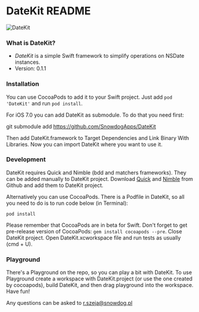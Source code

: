 # DateKit README #

![DateKit](https://snowdog.co/wp-content/uploads/2015/01/IMG-2865.jpg)

### What is DateKit?

* *DateKit* is a simple Swift framework to simplify operations on NSDate instances.
* Version: 0.1.1

### Installation

You can use CocoaPods to add it to your Swift project. Just add `pod 'DateKit'` and run `pod install`.

For iOS 7.0 you can add DateKit as submodule. To do that you need first:

  git submodule add https://github.com/SnowdogApps/DateKit

Then add DateKit.framework to Target Dependencies and Link Binary With Libraries.
Now you can import DateKit where you want to use it.

### Development

DateKit requires Quick and Nimble (bdd and matchers frameworks). They can be added manually to DateKit project. Download [Quick](https://github.com/Quick/Quick) and [Nimble](https://github.com/Quick/Nimble) from Github and add them to DateKit project.

Alternatively you can use CocoaPods. There is a Podfile in DateKit, so all you need to do is to run code below (in Terminal):

```
pod install
```
Please remember that CocoaPods are in beta for Swift. Don't forget to get pre-release version of CocoaPods: `gem install cocoapods --pre`.
Close DateKit project. Open DateKit.xcworkspace file and run tests as usually (cmd + U).

### Playground
There's a Playground on the repo, so you can play a bit with DateKit. To use Playground create a workspace with DateKit.project (or use the one created by cocoapods), build DateKit, and then drag playground into the workspace. Have fun!

Any questions can be asked to r.szeja@snowdog.pl
